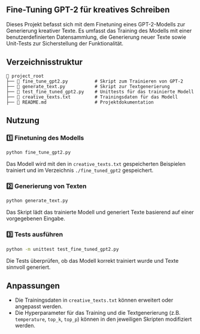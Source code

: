 ## Fine-Tuning GPT-2 für kreatives Schreiben

Dieses Projekt befasst sich mit dem Finetuning eines GPT-2-Modells zur Generierung kreativer Texte. Es umfasst das Training des Modells mit einer benutzerdefinierten Datensammlung, die Generierung neuer Texte sowie Unit-Tests zur Sicherstellung der Funktionalität.


## Verzeichnisstruktur
```
📁 project_root
├── 📝 fine_tune_gpt2.py          # Skript zum Trainieren von GPT-2
├── 📝 generate_text.py           # Skript zur Textgenerierung
├── 🧪 test_fine_tuned_gpt2.py    # Unittests für das trainierte Modell
├── 📄 creative_texts.txt         # Trainingsdaten für das Modell
├── 📖 README.md                  # Projektdokumentation
```

## Nutzung
### 1️⃣ **Finetuning des Modells**
```bash
python fine_tune_gpt2.py
```
Das Modell wird mit den in `creative_texts.txt` gespeicherten Beispielen trainiert und im Verzeichnis `./fine_tuned_gpt2` gespeichert.

### 2️⃣ **Generierung von Texten**
```bash
python generate_text.py
```
Das Skript lädt das trainierte Modell und generiert Texte basierend auf einer vorgegebenen Eingabe.

### 3️⃣ **Tests ausführen**
```bash
python -m unittest test_fine_tuned_gpt2.py
```
Die Tests überprüfen, ob das Modell korrekt trainiert wurde und Texte sinnvoll generiert.

## Anpassungen
- Die Trainingsdaten in `creative_texts.txt` können erweitert oder angepasst werden.
- Die Hyperparameter für das Training und die Textgenerierung (z.B. `temperature`, `top_k`, `top_p`) können in den jeweiligen Skripten modifiziert werden.



